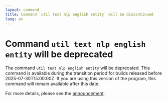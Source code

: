 ```yaml
---
layout: command
title: Command `util text nlp english entity` will be discontinued
lang: en
---
```


# Command `util text nlp english entity` will be deprecated

The command `util text nlp english entity` will be deprecated.
This command is available during the transition period for builds released before 2025-07-30T15:00:00Z. If you are using this version of the program, this command will remain available after this date.

For more details, please see the [announcement](https://github.com/watermint/toolbox/discussions/905).


